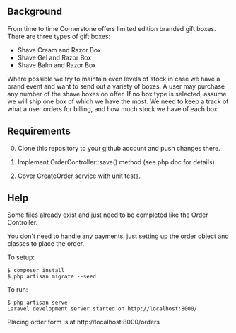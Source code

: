 Background
----------
From time to time Cornerstone offers limited edition branded gift boxes.
There are three types of gift boxes:

* Shave Cream and Razor Box
* Shave Gel and Razor Box
* Shave Balm and Razor Box

Where possible we try to maintain even levels of stock in case we have a brand event and want to send out a variety of boxes.
A user may purchase any number of the shave boxes on offer. If no box type is selected, assume we will ship one box of which we have the most.
We need to keep a track of what a user orders for billing, and how much stock we have of each box.

Requirements
------------
0. Clone this repository to your github account and push changes there.

1. Implement OrderController::save() method (see php doc for details).

2. Cover CreateOrder service with unit tests.

Help
----
Some files already exist and just need to be completed like the Order Controller.

You don't need to handle any payments, just setting up the order object and classes to place the order.

To setup:

```
$ composer install
$ php artisan migrate --seed
```

To run:

```
$ php artisan serve
Laravel development server started on http://localhost:8000/
```

Placing order form is at http://localhost:8000/orders
